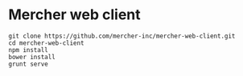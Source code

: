 Mercher web client
==================

```
git clone https://github.com/mercher-inc/mercher-web-client.git
cd mercher-web-client
npm install
bower install
grunt serve
```